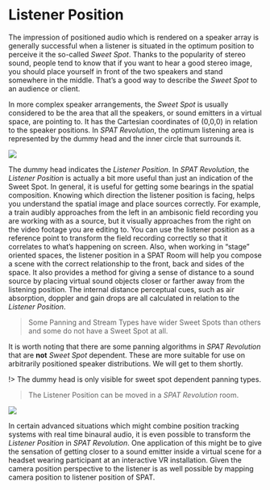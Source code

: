# Listener Position

The impression of positioned audio which is rendered on a speaker array is generally successful when a listener is situated in the optimum position to perceive it the so-called _Sweet Spot_. Thanks to the popularity of stereo sound, people tend to know that if you want to hear a good stereo image, you should place yourself in front of the two speakers and stand somewhere in the middle. That’s a good way to describe the _Sweet Spot_ to an audience or client.

In more complex speaker arrangements, the _Sweet Spot_ is usually considered to be the area that all the speakers, or sound emitters in a virtual space, are pointing to. It has the Cartesian coordinates of (0,0,0) in relation to the speaker positions. In _SPAT Revolution_, the optimum listening area is represented by the dummy head and the inner circle that surrounds it.

![](https://media.githubusercontent.com/media/FLUX-SE/doc_images/main/SpatR/Room/3DViewFrontHead.png)


The dummy head indicates the _Listener Position_. In _SPAT Revolution_, the _Listener Position_ is actually a bit more useful than just an indication of the Sweet Spot. In general, it is useful for getting some bearings in the spatial composition. Knowing which direction the listener position is facing, helps you understand the spatial image and place sources correctly. For example, a train audibly approaches from the left in an ambisonic field recording you are working with as a source, but it visually approaches from the right on the video footage you are editing to. You can use the listener position as a reference point to transform the field recording correctly so that it correlates to what’s happening on screen. Also, when working in “stage” oriented spaces, the listener position in a SPAT Room will help you compose a scene with the correct relationship to the front, back and sides of the space. It also provides a method for giving a sense of distance to a sound source by placing virtual sound objects closer or farther away from the listening position. The internal distance perceptual cues, such as air absorption, doppler and gain drops are all calculated in relation to the _Listener Position_.


> Some Panning and Stream Types have wider Sweet Spots than others and some do not have a Sweet Spot at all.

It is worth noting that there are some panning algorithms in _SPAT Revolution_ that are **not** _Sweet Spot_ dependent. These are more suitable for use on arbitrarily positioned speaker distributions. We will get to them shortly.

!> The dummy head is only visible for sweet spot dependent panning types.

> The Listener Position can be moved in a _SPAT Revolution_ room.

![](https://media.githubusercontent.com/media/FLUX-SE/doc_images/main/SpatR/Room/OutputChannelBased.png)

In certain advanced situations which might combine position tracking systems with real time binaural audio, it is even possible to transform the _Listener Position_ in _SPAT Revolution_. One application of this might be to give the sensation of getting closer to a sound emitter inside a virtual scene for a headset wearing participant at an interactive VR installation. Given the camera position perspective to the listener is as well possible by mapping camera position to listener position of SPAT.
